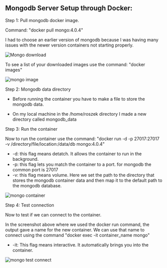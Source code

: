 ## Mongodb Server Setup through Docker:

  Step 1: Pull mongodb docker image.

  Command: "docker pull mongo:4.0.4"

  I had to choose an earlier version of mongodb because I was having many issues with the newer version containers not starting properly. 
    
![Mongo download](https://github.com/user-attachments/assets/12cac7b8-5267-4d18-bc9a-f82b4c4e7973)

  To see a list of your downloaded images use the command: "docker images"

![mongo image](https://github.com/user-attachments/assets/2942481c-0ea6-47fa-9da2-2e20173c94e6)

Step 2: Mongodb data directory 

 - Before running the container you have to make a file to store the mongodb data. 

 - On my local machine in the /home/roszek directory I made a new directory called mongodb_data

Step 3: Run the container

  Now to run the container use the command: "docker run -d -p 27017:27017 -v /directory/file/location:/data/db mongo:4.0.4"

  - -d: this flag means detatch. It allows the container to run in the background.
  - -p: this flag lets you match the container to a port. for mongodb the common port is 27017
  - -v: this flag means volume. Here we set the path to the directory that stores the mongodb container data and then map it to the default path to the mongodb database.

![mongo container ](https://github.com/user-attachments/assets/a1226e09-96e7-407f-82b2-d02136201eb9)

Step 4: Test connection

Now to test if we can connect to the container. 

In the screenshot above where we used the docker run command, the output gave a name for the new container. We can use that name to connect using the command "docker exec -it container_name mongo"

- -it: This flag means interactive. It automatically brings you into the container. 

![mongo test connect](https://github.com/user-attachments/assets/4c3ebe34-456b-4565-9a3e-8d4f74addbcb)
